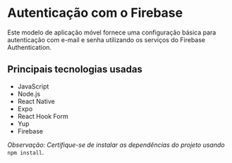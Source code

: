 # Autenticação com o Firebase
Este modelo de aplicação móvel fornece uma configuração básica para autenticação com e-mail e senha utilizando os serviços do Firebase Authentication.

## Principais tecnologias usadas
- JavaScript
- Node.js
- React Native
- Expo
- React Hook Form 
- Yup 
- Firebase

*Observação: Certifique-se de instalar as dependências do projeto usando* `npm install`.
